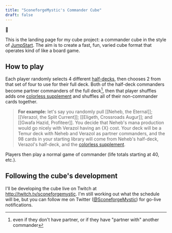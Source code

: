 ```yaml
---
title: "SconeforgeMystic's Commander Cube"
draft: false
---
```


:wave:

This is the landing page for my cube project: a commander cube in the style of [JumpStart][jumpstart]. The aim is to create a fast, fun, varied cube format that operates kind of like a board game.

[jumpstart]: https://magic.wizards.com/en/articles/archive/news/introducing-jumpstart-new-way-play-magic-2020-02-20

## How to play

Each player randomly selects 4 different [half-decks](/decks), then chooses 2 from that set of four to use for their full deck. Both of the half-deck commanders become partner commanders of the full deck[^1], then that player shuffles adds one [colorless supplement][c-supplement] and shuffles all of their non-commander cards together.

> **For example:** let's say you randomly pull [[Neheb, the Eternal]]; [[Verazol, the Split Current]]; [[Eligeth, Crossroads Augur]]; and [[Gwafa Hazid, Profiteer]]. You decide that Neheb's mana production would go nicely with Verazol having an {X} cost. Your deck will be a Temur deck with Neheb and Verazol as partner commanders, and the 98 cards in your starting library will come from Neheb's half-deck, Verazol's half-deck, and the [colorless supplement][c-supplement].

Players then play a normal game of commander (life totals starting at 40, etc.).

[c-supplement]: /decks/00-colorless-supplement
[^1]: even if they don't have partner, or if they have "partner with" another commander

## Following the cube's development

I'll be developing the cube live on Twitch at http://twitch.tv/sconeforgemystic. I'm still working out what the schedule will be, but you can follow me on Twitter ([@SconeforgeMystic](https://twitter.com/sconeforgemystic)) for go-live notifications.
